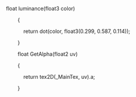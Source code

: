     float luminance(float3 color)

            {

                return dot(color, float3(0.299, 0.587, 0.114));

            }

  

            float GetAlpha(float2 uv)

            {

                return tex2D(_MainTex, uv).a;

            }